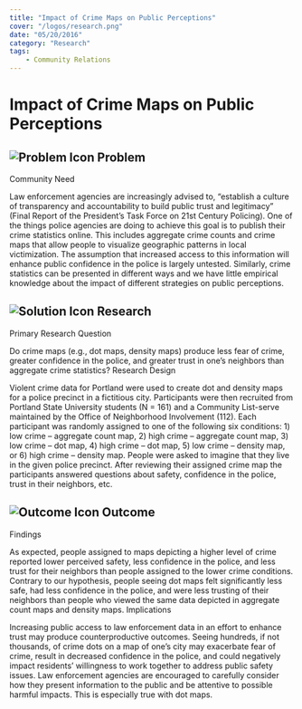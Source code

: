 ```yaml
---
title: "Impact of Crime Maps on Public Perceptions"
cover: "/logos/research.png"
date: "05/20/2016"
category: "Research"
tags:
    - Community Relations  
---
```


# Impact of Crime Maps on Public Perceptions

## ![Problem Icon](https://github.com/google/material-design-icons/raw/master/alert/1x_web/ic_error_outline_black_48dp.png "Problem") Problem
Community Need

Law enforcement agencies are increasingly advised to, “establish a culture of transparency and accountability to build public trust and legitimacy” (Final Report of the President’s Task Force on 21st Century Policing). One of the things police agencies are doing to achieve this goal is to publish their crime statistics online. This includes aggregate crime counts and crime maps that allow people to visualize geographic patterns in local victimization. The assumption that increased access to this information will enhance public confidence in the police is largely untested. Similarly, crime statistics can be presented in different ways and we have little empirical knowledge about the impact of different strategies on public perceptions.
## ![Solution Icon](https://github.com/google/material-design-icons/raw/master/action/1x_web/ic_lightbulb_outline_black_48dp.png "Solution") Research
Primary Research Question

Do crime maps (e.g., dot maps, density maps) produce less fear of crime, greater confidence in the police, and greater trust in one’s neighbors than aggregate crime statistics?
Research Design

Violent crime data for Portland were used to create dot and density maps for a police precinct in a fictitious city. Participants were then recruited from Portland State University students (N = 161) and a Community List-serve maintained by the Office of Neighborhood Involvement (112). Each participant was randomly assigned to one of the following six conditions: 1) low crime – aggregate count map, 2) high crime – aggregate count map, 3) low crime – dot map, 4) high crime – dot map, 5) low crime – density map, or 6) high crime – density map. People were asked to imagine that they live in the given police precinct. After reviewing their assigned crime map the participants answered questions about safety, confidence in the police, trust in their neighbors, etc.
## ![Outcome Icon](https://github.com/google/material-design-icons/raw/master/action/1x_web/ic_view_list_black_48dp.png "Outcome") Outcome
Findings

As expected, people assigned to maps depicting a higher level of crime reported lower perceived safety, less confidence in the police, and less trust for their neighbors than people assigned to the lower crime conditions. Contrary to our hypothesis, people seeing dot maps felt significantly less safe, had less confidence in the police, and were less trusting of their neighbors than people who viewed the same data depicted in aggregate count maps and density maps.
Implications

Increasing public access to law enforcement data in an effort to enhance trust may produce counterproductive outcomes. Seeing hundreds, if not thousands, of crime dots on a map of one’s city may exacerbate fear of crime, result in decreased confidence in the police, and could negatively impact residents’ willingness to work together to address public safety issues. Law enforcement agencies are encouraged to carefully consider how they present information to the public and be attentive to possible harmful impacts. This is especially true with dot maps.